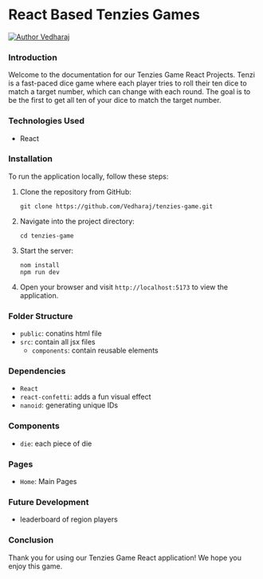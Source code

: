# React Based Tenzies Games

[![Author Vedharaj](https://img.shields.io/badge/Author-Vedharaj-d62828)](https://www.linkedin.com/in/ebaneshar-vedharaj-422566214)

### Introduction
Welcome to the documentation for our Tenzies Game React Projects.
Tenzi is a fast-paced dice game where each player tries to roll their ten dice to match a target number, which can change with each round. The goal is to be the first to get all ten of your dice to match the target number.

### Technologies Used
- React

### Installation
To run the application locally, follow these steps:

1. Clone the repository from GitHub:

   ```
   git clone https://github.com/Vedharaj/tenzies-game.git
   ```

2. Navigate into the project directory:

   ```
   cd tenzies-game
   ```

3. Start the server:

   ```
   nom install
   npm run dev
   ```

7. Open your browser and visit `http://localhost:5173` to view the application.

### Folder Structure
- `public`: conatins html file
- `src`: contain all jsx files
    - `components`: contain reusable elements

### Dependencies
- `React`
- `react-confetti`: adds a fun visual effect
- `nanoid`: generating unique IDs

### Components
- `die`: each piece of die

### Pages
- `Home`: Main Pages

### Future Development
- leaderboard of region players

### Conclusion
Thank you for using our Tenzies Game React application! We hope you enjoy this game.
